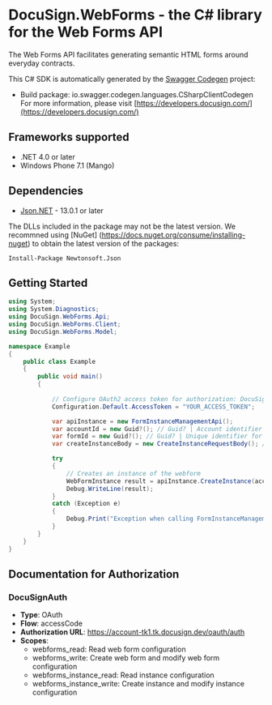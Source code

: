 # DocuSign.WebForms - the C# library for the Web Forms API

The Web Forms API facilitates generating semantic HTML forms around everyday contracts. 

This C# SDK is automatically generated by the [Swagger Codegen](https://github.com/swagger-api/swagger-codegen) project:

- Build package: io.swagger.codegen.languages.CSharpClientCodegen
    For more information, please visit [https://developers.docusign.com/](https://developers.docusign.com/)

## Frameworks supported
- .NET 4.0 or later
- Windows Phone 7.1 (Mango)

## Dependencies
- [Json.NET](https://www.nuget.org/packages/Newtonsoft.Json/) - 13.0.1 or later

The DLLs included in the package may not be the latest version. We recommned using [NuGet] (https://docs.nuget.org/consume/installing-nuget) to obtain the latest version of the packages:
```
Install-Package Newtonsoft.Json
```

## Getting Started

```csharp
using System;
using System.Diagnostics;
using DocuSign.WebForms.Api;
using DocuSign.WebForms.Client;
using DocuSign.WebForms.Model;

namespace Example
{
    public class Example
    {
        public void main()
        {
            
            // Configure OAuth2 access token for authorization: DocuSignAuth
            Configuration.Default.AccessToken = "YOUR_ACCESS_TOKEN";

            var apiInstance = new FormInstanceManagementApi();
            var accountId = new Guid?(); // Guid? | Account identifier in which the webform resides
            var formId = new Guid?(); // Guid? | Unique identifier for a webform entity that is consistent for it's lifetime
            var createInstanceBody = new CreateInstanceRequestBody(); // CreateInstanceRequestBody | 

            try
            {
                // Creates an instance of the webform
                WebFormInstance result = apiInstance.CreateInstance(accountId, formId, createInstanceBody);
                Debug.WriteLine(result);
            }
            catch (Exception e)
            {
                Debug.Print("Exception when calling FormInstanceManagementApi.CreateInstance: " + e.Message );
            }
        }
    }
}
```

## Documentation for Authorization
### DocuSignAuth

- **Type**: OAuth
- **Flow**: accessCode
- **Authorization URL**: https://account-tk1.tk.docusign.dev/oauth/auth
- **Scopes**: 
  - webforms_read: Read web form configuration
  - webforms_write: Create web form and modify web form configuration
  - webforms_instance_read: Read instance configuration
  - webforms_instance_write: Create instance and modify instance configuration

